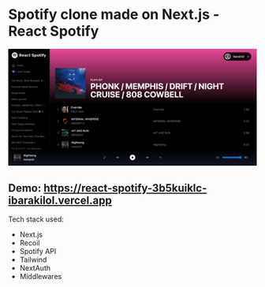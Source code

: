 # Spotify clone made on Next.js - React Spotify

![Demo Image](demo/react-spotify.png)

## Demo: https://react-spotify-3b5kuiklc-ibarakilol.vercel.app

Tech stack used:
- Next.js
- Recoil
- Spotify API
- Tailwind
- NextAuth
- Middlewares
